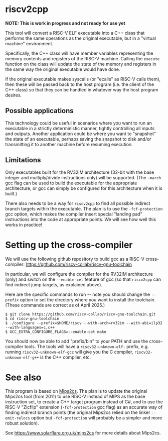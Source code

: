 # riscv2cpp

**NOTE: This is work in progress and not ready for use yet**

This tool will convert a RISC-V ELF executable into a C++ class that
performs the same operations as the original executable, but in a
"virtual machine" environment.

Specifically, the C++ class will have member variables representing
the memory contents and registers of the RISC-V machine. Calling the
`execute` function on the class will update the state of the memory
and registers in the same way the original executable would have done.

If the original executable makes syscalls (or "ecalls" as RISC-V calls
them), then these will be passed back to the host program (i.e. the
client of the C++ class) so that they can be handled in whatever way
the host program desires.

## Possible applications

This technology could be useful in scenarios where you want to run an
executable in a strictly deterministic manner, tightly controlling all
inputs and outputs. Another application could be where you want to
"snapshot" the state of an executable, perhaps saving the snapshot to
disk and/or transmitting it to another machine before resuming
execution.

## Limitations

Only executables built for the RV32IM architecture (32-bit with the
base integer and multiply/divide instructions only) will be supported.
(The `-march` gcc flag can be used to build the executable for the
appropriate architecture, or gcc can simply be configured for this
architecture when it is built.)

There also needs to be a way for `riscv2cpp` to find all possible
indirect branch targets within the executable. The plan is to use the
`-fcf-protection` gcc option, which makes the compiler insert special
"landing pad" instructions into the code at appropriate points. We
will see how well this works in practice!


# Setting up the cross-compiler

We will use the following github repository to build gcc as a RISC-V
cross-compiler: https://github.com/riscv-collab/riscv-gnu-toolchain

In particular, we will configure the compiler for the RV32IM
architecture (only) and switch on the `--enable-cet` feature of gcc
(so that `riscv2cpp` can find indirect jump targets, as explained
above).

Here are the specific commands to run -- note you should change the
`--prefix` option to set the directory where you want to install the
toolchain. (These commands are correct as of April 2025.)

```
$ git clone https://github.com/riscv-collab/riscv-gnu-toolchain.git
$ cd riscv-gnu-toolchain
$ ./configure --prefix=$HOME/riscv --with-arch=rv32im --with-abi=ilp32 --with-languages=c,c++
$ GCC_EXTRA_CONFIGURE_FLAGS=--enable-cet make
```

You should now be able to add "prefix/bin" to your PATH and use the
cross-compiler tools. The tools will have a `riscv32-unknown-elf-`
prefix, e.g. running `riscv32-unknown-elf-gcc` will give you the C
compiler, `riscv32-unknown-elf-g++` is the C++ compiler, etc.


# See also

This program is based on
[Mips2cs](https://github.com/sdthompson1/mips2cs). The plan is to
update the original Mips2cs tool (from 2011) to use RISC-V instead of
MIPS as the base instruction set, to create a C++ target program
instead of C#, and to use the RISC-V "Zicfilp" extension
(`-fcf-protection` gcc flag) as an accurate way of finding indirect
branch points (the original Mips2cs relied on the linker
`--emit-relocs` option but `-fcf-protection` will probably be a
simpler and more robust solution).

See https://www.solarflare.org.uk/mips2cs for more details about
Mips2cs.
